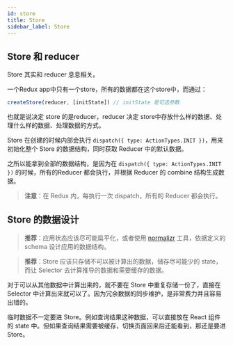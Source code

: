 ```yaml
---
id: store
title: Store
sidebar_label: Store
---
```


## Store 和 reducer

Store 其实和 reducer 息息相关。

一个Redux app中只有一个store，所有的数据都在这个store中，而通过：

```javascript
createStore(reducer, [initState]) // initState 是可选参数
```

也就是说决定 store 的是reducer，reducer 决定 store中存放什么样的数据、处理什么样的数据、处理数据的方式。

Store 在创建的时候内部会执行 `dispatch({ type: ActionTypes.INIT })`，用来初始化整个 Store 的数据结构，同时获取 Reducer 中的默认数据。

之所以能拿到全部的数据结构，是因为在 `dispatch({ type: ActionTypes.INIT })` 的时候，所有的Reducer 都会执行，并根据 Reducer 的 combine 结构生成数据。

> **注意**：在 Redux 内，每执行一次 dispatch，所有的 Reducer 都会执行。


## Store 的数据设计

> **推荐**：应用状态应该尽可能扁平化，或者使用 [normalizr](https://github.com/paularmstrong/normalizr) 工具，依据定义的 schema 设计应用的数据结构。


> **推荐**：Store 应该只存储不可以被计算出的数据，储存尽可能少的 state，而让 Selector 去计算推导的数据和需要缓存的数据。


对于可以从其他数据中计算出来的，就不要在 Store 中重复存储一份了，直接在 Selector 中计算出来就可以了。因为冗余数据的同步维护，是非常费力并且容易出错的。

临时数据不一定要进 Store。例如查询结果这种数据，可以直接放在 React 组件的 state 中。但如果查询结果需要被缓存，切换页面回来后还能看到，那还是要进 Store。

